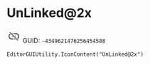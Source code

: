 # UnLinked@2x
![](/img/UnLinked@2x.png)
GUID: `-4349621476256454588`
```
EditorGUIUtility.IconContent("UnLinked@2x")
```
